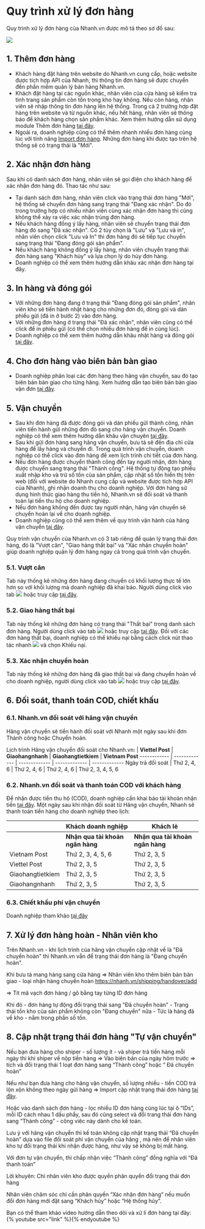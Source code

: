 # Quy trình xử lý đơn hàng

Quy trình xử lý đơn hàng của Nhanh.vn được mô tả theo sơ đồ sau:

![](https://raw.githubusercontent.com/nhanhapi/manual/master/docs/don-hang/img/quy-trinh-xu-ly-DH-1.jpg)

## 1. Thêm đơn hàng 
- Khách hàng đặt hàng trên website do Nhanh.vn cung cấp, hoặc website được tích hợp API của Nhanh, thì thông tin đơn hàng sẽ được chuyển đến phần mềm quản lý bán hàng Nhanh.vn.
- Khách đặt hàng tại các nguồn khác, nhân viên của cửa hàng sẽ kiểm tra tình trang sản phẩm còn tồn trong kho hay không. Nếu còn hàng, nhân viên sẽ nhập thông tin đơn hàng lên hệ thống. Trong cả 2 trường hợp đặt hàng trên website và từ nguồn khác, nếu hết hàng, nhân viên sẽ thông báo để khách hàng chọn sản phẩm khác. Xem thêm hướng dẫn sử dụng module Thêm đơn hàng [tại đây](link).
- Ngoài ra, doanh nghiệp cũng có thể thêm nhanh nhiều đơn hàng cùng lúc với tính năng [Import đơn hàng](link).
Những đơn hàng khi được tạo trên hệ thống sẽ có trạng thái là "Mới".

## 2. Xác nhận đơn hàng

Sau khi có danh sách đơn hàng, nhân viên sẽ gọi điện cho khách hàng để xác nhận đơn hàng đó. Thao tác như sau:

- Tại danh sách đơn hàng, nhân viên click vào trạng thái đơn hàng "Mới", hệ thống sẽ chuyển đơn hàng sang trạng thái "Đang xác nhận". Do đó trong trường hợp có nhiều nhân viên cùng xác nhận đơn hàng thì cũng không thể xảy ra việc xác nhận trùng đơn hàng.
- Nếu khách hàng đồng ý lấy hàng, nhân viên sẽ chuyển trạng thái đơn hàng đó sang "Đã xác nhận". Có 2 tùy chọn là "Lưu" và "Lưu và in", nhân viên chọn click "Lưu và In" thì đơn hàng đó sẽ tiếp tục chuyển sang trạng thái "Đang đóng gói sản phẩm".
- Nếu khách hàng không đồng ý lấy hàng, nhân viên chuyển trạng thái đơn hàng sang "Khách hủy" và lựa chọn lý do hủy đơn hàng.
- Doanh nghiệp có thể xem thêm hướng dẫn khâu xác nhận đơn hàng tại đây.

## 3. In hàng và đóng gói

- Với những đơn hàng đang ở trạng thái "Đang đóng gói sản phẩm", nhân viên kho sẽ tiến hành nhặt hàng cho những đơn đó, đóng gói và dán phiểu gửi (đã in ở bước 2) vào đơn hàng.
- Với những đơn hàng ở trạng thái "Đã xác nhận", nhân viên cũng có thể click để in phiếu gửi (có thể chọn nhiều đơn hàng để in cùng lúc).
- Doanh nghiệp có thể xem thêm hướng dẫn khâu nhặt hàng và đóng gói [tại đây](link).

## 4. Cho đơn hàng vào biên bản bàn giao
- Doanh nghiệp phân loại các đơn hàng theo hãng vận chuyển, sau đó tạo biên bản bàn giao cho từng hãng. Xem hướng dẫn tạo biên bản bàn giao vận đơn [tại đây](link).

## 5. Vận chuyển
- Sau khi đơn hàng đã được đóng gói và dán phiếu gửi thành công, nhân viên tiến hành gửi những đơn đó sang cho hãng vận chuyển. Doanh nghiệp có thể xem thêm hướng dẫn khâu vận chuyên [tại đây](link).
- Sau khi gửi đơn hàng sang hãng vận chuyển, bưu tá sẽ đến địa chỉ cửa hàng để lấy hàng và chuyển đi. Trong quá trình vận chuyển, doanh nghiệp có thể click vào đơn hàng để xem lịch trình chi tiết của đơn hàng.
- Nếu đơn hàng được chuyển thành công đến tay người nhận, đơn hàng được chuyển sang trạng thái "Thành công". Hệ thống tự động tạo phiếu xuất nhập kho và trừ số tồn của sản phẩm, cập nhật số tồn hiển thị trên web (đối với website do Nhanh cung cấp và website được tích hợp API của Nhanh), ghi nhận doanh thu cho doanh nghiệp. Với đơn hàng sử dụng hình thức giao hàng thu tiền hộ, Nhanh.vn sẽ đối soát và thanh toán lại tiền thu hộ cho doanh nghiệp.
- Nếu đơn hàng không đến được tay người nhận, hãng vận chuyển sẽ chuyển hoàn lại về cho doanh nghiệp.
- Doanh nghiệp cũng có thể xem thêm về quy trình vận hành của hãng vận chuyển [tại đây](link).

Quy trình vận chuyển của Nhanh.vn có 3 tab riêng để quản lý trạng thái đơn hàng, đó là "Vượt cân", "Giao hàng thất bại" và "Xác nhận chuyển hoàn" giúp doanh nghiệp quản lý đơn hàng ngay cả trong quá trình vận chuyển.

### 5.1. Vượt cân

Tab này thống kê những đơn hàng đang chuyển có khối lượng thực tế lớn hơn so với khối lượng mà doanh nghiệp đã khai báo. Người dùng click vào tab ![](https://raw.githubusercontent.com/nhanhapi/manual/master/docs/don-hang/img/quy-trinh-xu-ly-DH-2.jpg)  hoặc truy cập [tại đây](link).

### 5.2. Giao hàng thất bại

Tab này thống kê những đơn hàng có trạng thái "Thất bại" trong danh sách đơn hàng. Người dùng click vào tab ![](link) hoặc truy cập [tại đây](link). Đối với các đơn hàng thất bại, doanh nghiệp có thể khiếu nại bằng cách click nút thao tác nhanh ![](link) và chọn Khiếu nại.

### 5.3. Xác nhận chuyển hoàn

Tab này thống kê những đơn hàng đã giao thất bại và đang chuyển hoàn về cho doanh nghiệp, người dùng click vào tab ![](link) hoặc truy cập [tại đây](link).

## 6. Đối soát, thanh toán COD, chiết khấu
### 6.1. Nhanh.vn đối soát với hãng vận chuyển

Hãng vận chuyển sẽ tiền hành đối soát với Nhanh một ngày sau khi đơn Thành công hoặc Chuyển hoàn.

Lịch trình Hãng vận chuyển đối soát cho Nhanh.vn:
[]() | **Viettel Post** | **Giaohangnhanh** | **Giaohangtietkiem** | **Vietnam Post**
------------ | ------------- | ------------- | ------------- | -------------
Ngày trả đối soát | Thứ 2, 4, 6 | Thứ 2, 4, 6 | Thứ 2, 4, 6 | Thứ 2, 3, 4, 5, 6

### 6.2. Nhanh.vn đối soát và thanh toán COD với khách hàng

Để nhận được tiền thu hộ (COD), doanh nghiệp cần khai báo tài khoản nhận tiền [tại đây](link).
Một ngày sau khi nhận đối soát từ Hãng vận chuyển, Nhanh sẽ thanh toán tiền hàng cho doanh nghiệp theo lịch:

[]() | **Khách doanh nghiệp** | **Khách lẻ**
------------ | ------------- | -------------
[]() | **Nhận qua tài khoản ngân hàng** | **Nhận qua tài khoản ngân hàng**
Vietnam Post | Thứ 2, 3, 4, 5, 6 | Thứ 2, 3, 5
Viettel Post | Thứ 2, 3, 5 | Thứ 2, 3, 5
Giaohangtietkiem | Thứ 2, 3, 5 | Thứ 2, 3, 5
Giaohangnhanh | Thứ 2, 3, 5 | Thứ 2, 3, 5

### 6.3. Chiết khấu phí vận chuyển
Doanh nghiệp tham khảo [tại đây](link)

## 7. Xử lý đơn hàng hoàn - Nhân viên kho
Trên Nhanh.vn - khi lịch trình của hãng vận chuyển cập nhật về là "Đã chuyển hoàn" thì Nhanh.vn vẫn để trạng thái đơn hàng là "Đang chuyển hoàn".

Khi bưu tá mang hàng sang cửa hàng => Nhân viên kho thêm biên bản bàn giao - loại nhận hàng chuyển hoàn https://nhanh.vn/shipping/handover/add

=> Tít mã vạch đơn hàng / gõ bằng tay từng ID đơn hàng

Khi đó - đơn hàng tự động đổi trạng thái sang "Đã chuyển hoàn" - Trạng thái tồn kho của sản phẩm không còn "Đang chuyển" nữa - Tức là hàng đã về kho - nằm trong phần số tồn.

## 8. Cập nhật trạng thái đơn hàng "Tự vận chuyển"

Nếu bạn đưa hàng cho shiper - số lượng ít - và shiper trả tiền hàng mỗi ngày thì khi shiper về nộp tiền hàng => Vào biên bản của ngày hôm trước => tích và đổi trạng thái 1 loạt đơn hàng sang “Thành công”  hoặc “ Đã chuyển hoàn”

Nếu như bạn đưa hàng cho hãng vận chuyển, số lượng nhiều - tiền COD trả lộn xộn không theo ngày gửi hàng => Import cập nhật trạng thái đơn hàng [tại đây](link).

Hoặc vào danh sách đơn hàng - lọc nhiều ID đơn hàng cùng lúc tại ô “IDs”, mỗi ID cách nhau 1 dấu phẩy, sau đó cũng select và đổi trang thái đơn hàng sang “Thành công” - công viêc này dành cho kế toán.

Lưu ý với hãng vận chuyển thì kế toán không cập nhật trạng thái “Đã chuyển hoàn” dựa vào file đối soát phí vận chuyển của hãng , mà nên để nhân viên kho tự đổi trạng thái khi nhận được hàng, như vậy sẽ không bị mất hàng.

Với đơn tự vận chuyển, thì chấp nhận việc “Thành công” đồng nghĩa với “Đã thanh toán”

Lời khuyên: Chỉ nhân viên kho được quyền phân quyền đổi trạng thái đơn hàng

Nhân viên chăm sóc chỉ cần phân quyền “Xác nhận đơn hàng“ nếu muốn đổi đơn hàng mới đặt sang “Khách hủy” hoặc “Hệ thống hủy”.

Bạn có thể tham khảo video hướng dẫn theo dõi và xử lí đơn hàng tại đây:
{% youtube src="link" %}{% endyoutube %}

